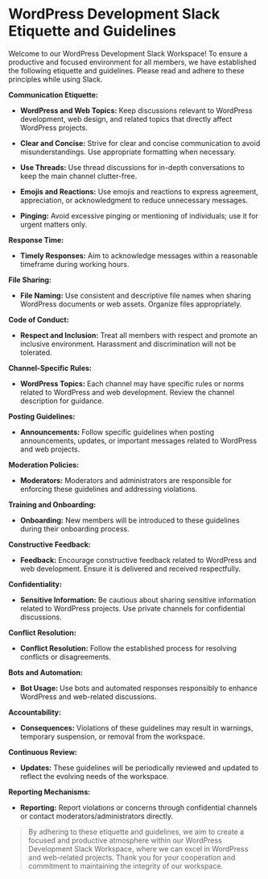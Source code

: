# WordPress Development Slack Etiquette and Guidelines

Welcome to our WordPress Development Slack Workspace! To ensure a productive and focused environment for all members, we have established the following etiquette and guidelines. Please read and adhere to these principles while using Slack.

**Communication Etiquette:**

- **WordPress and Web Topics:** Keep discussions relevant to WordPress development, web design, and related topics that directly affect WordPress projects.

- **Clear and Concise:** Strive for clear and concise communication to avoid misunderstandings. Use appropriate formatting when necessary.

- **Use Threads:** Use thread discussions for in-depth conversations to keep the main channel clutter-free.

- **Emojis and Reactions:** Use emojis and reactions to express agreement, appreciation, or acknowledgment to reduce unnecessary messages.

- **Pinging:** Avoid excessive pinging or mentioning of individuals; use it for urgent matters only.

**Response Time:**

- **Timely Responses:** Aim to acknowledge messages within a reasonable timeframe during working hours.

**File Sharing:**

- **File Naming:** Use consistent and descriptive file names when sharing WordPress documents or web assets. Organize files appropriately.

**Code of Conduct:**

- **Respect and Inclusion:** Treat all members with respect and promote an inclusive environment. Harassment and discrimination will not be tolerated.

**Channel-Specific Rules:**

- **WordPress Topics:** Each channel may have specific rules or norms related to WordPress and web development. Review the channel description for guidance.

**Posting Guidelines:**

- **Announcements:** Follow specific guidelines when posting announcements, updates, or important messages related to WordPress and web projects.

**Moderation Policies:**

- **Moderators:** Moderators and administrators are responsible for enforcing these guidelines and addressing violations.

**Training and Onboarding:**

- **Onboarding:** New members will be introduced to these guidelines during their onboarding process.

**Constructive Feedback:**

- **Feedback:** Encourage constructive feedback related to WordPress and web development. Ensure it is delivered and received respectfully.

**Confidentiality:**

- **Sensitive Information:** Be cautious about sharing sensitive information related to WordPress projects. Use private channels for confidential discussions.

**Conflict Resolution:**

- **Conflict Resolution:** Follow the established process for resolving conflicts or disagreements.

**Bots and Automation:**

- **Bot Usage:** Use bots and automated responses responsibly to enhance WordPress and web-related discussions.

**Accountability:**

- **Consequences:** Violations of these guidelines may result in warnings, temporary suspension, or removal from the workspace.

**Continuous Review:**

- **Updates:** These guidelines will be periodically reviewed and updated to reflect the evolving needs of the workspace.

**Reporting Mechanisms:**

- **Reporting:** Report violations or concerns through confidential channels or contact moderators/administrators directly.

> By adhering to these etiquette and guidelines, we aim to create a focused and productive atmosphere within our WordPress Development Slack Workspace, where we can excel in WordPress and web-related projects. 
Thank you for your cooperation and commitment to maintaining the integrity of our workspace.
